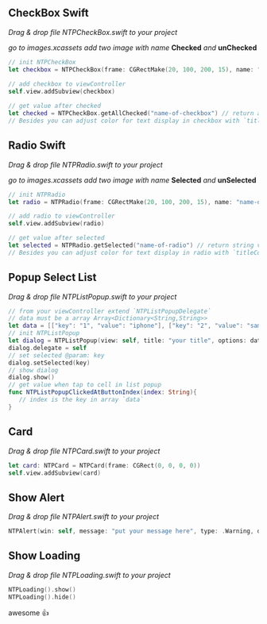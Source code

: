 ## CheckBox Swift
*Drag & drop file NTPCheckBox.swift to your project*

*go to images.xcassets add two image with name* **Checked** *and* **unChecked**
```swift
// init NTPCheckBox
let checkbox = NTPCheckBox(frame: CGRectMake(20, 100, 200, 15), name: "name-of-checkbox", text: "text display for check box", value: "1", checked: true)
   
// add checkbox to viewController
self.view.addSubview(checkbox)

// get value after checked
let checked = NTPCheckBox.getAllChecked("name-of-checkbox") // return array value
// Besides you can adjust color for text display in checkbox with `titleColor` in step init NTPCheckBox

```

## Radio Swift
*Drag & drop file NTPRadio.swift to your project*

*go to images.xcassets add two image with name* **Selected** *and* **unSelected**
```swift
// init NTPRadio
let radio = NTPRadio(frame: CGRectMake(20, 100, 200, 15), name: "name-of-radio", text: "text display for radio", value: "1", selected: true)

// add radio to viewController
self.view.addSubview(radio)

// get value after selected
let selected = NTPRadio.getSelected("name-of-radio") // return string value
// Besides you can adjust color for text display in radio with `titleColor` in step init NTPRadio
```

## Popup Select List
*Drag & drop file NTPListPopup.swift to your project*

```swift
// from your viewController extend `NTPListPopupDelegate`
// data must be a array Array<Dictionary<String,String>>
let data = [["key": "1", "value": "iphone"], ["key": "2", "value": "samsung"]]
// init NTPListPopup
let dialog = NTPListPopup(view: self, title: "your title", options: data)
dialog.delegate = self
// set selected @param: key
dialog.setSelected(key)
// show dialog
dialog.show()
// get value when tap to cell in list popup
func NTPListPopupClickedAtButtonIndex(index: String){
   // index is the key in array `data`
}
```

## Card
*Drag & drop file NTPCard.swift to your project*

```swift
let card: NTPCard = NTPCard(frame: CGRect(0, 0, 0, 0))
self.view.addSubview(card)
```

## Show Alert
*Drag & drop file NTPAlert.swift to your project*

```swift
NTPAlert(win: self, message: "put your message here", type: .Warning, delay: 3).show()
```

## Show Loading
*Drag & drop file NTPLoading.swift to your project*

```swift
NTPLoading().show()
NTPLoading().hide()
```

awesome :+1:
